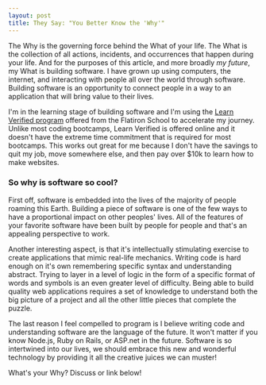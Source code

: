 ```yaml
---
layout: post
title: They Say: "You Better Know the 'Why'"
---
```


The Why is the governing force behind the What of your life. The What is the collection of all actions, incidents, and occurrences that happen during your life.  And for the purposes of this article, and more broadly *my future*, my What is building software.  I have grown up using computers, the internet, and interacting with people all over the world through software.  Building software is an opportunity to connect people in a way to an application that will bring value to their lives.  

I'm in the learning stage of building software and I'm using the [Learn Verified program](https://learn.co/with/zacscodingclub) offered from the Flatiron School to accelerate my journey.  Unlike most coding bootcamps, Learn Verified is offered online and it doesn't have the extreme time commitment that is required for most bootcamps.  This works out great for me because I don't have the savings to quit my job, move somewhere else, and then pay over $10k to learn how to make websites.

### So why is software so cool?

First off, software is embedded into the lives of the majority of people roaming this Earth.  Building a piece of software is one of the few ways to have a proportional impact on other peoples' lives.  All of the features of your favorite software have been built by people for people and that's an appealing perspective to work.

Another interesting aspect, is that it's intellectually stimulating exercise to create applications that mimic real-life mechanics. Writing code is hard enough on it's own remembering specific syntax and understanding abstract.  Trying to layer in a level of logic in the form of a specific format of words and symbols is an even greater level of difficulty.  Being able to build quality web applications requires a set of knowledge to understand both the big picture of a project and all the other little pieces that complete the puzzle.

The last reason I feel compelled to program is I believe writing code and understanding software are the language of the future.  It won't matter if you know Node.js, Ruby on Rails, or ASP.net in the future.  Software is so intertwined into our lives, we should embrace this new and wonderful technology by providing it all the creative juices we can muster!

What's your Why? Discuss or link below!
